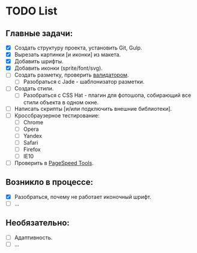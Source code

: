 # TODO List

## Главные задачи:
- [x] Создать структуру проекта, установить Git, Gulp.
- [x] Вырезать картинки [и иконки] из макета.
- [x] Добавить шрифты.
- [x] Добавить иконки (sprite/font/svg).
- [ ] Создать разметку, проверить [валидатором](https://validator.w3.org/nu/).
  - [ ] Разобраться с Jade - шаблонизатор разметки.
- [ ] Создать стили.
  - [ ] Разобраться с CSS Hat - плагин для фотошопа, собирающий все стили объекта в одном окне.
- [ ] Написать скрипты [и/или подключить внешние библиотеки].
- [ ] Кроссбраузерное тестирование:
  - [ ] Chrome
  - [ ] Opera
  - [ ] Yandex
  - [ ] Safari
  - [ ] Firefox
  - [ ] IE10
- [ ] Проверить в [PageSpeed Tools](https://developers.google.com/speed/pagespeed/).

## Возникло в процессе:
- [x] Разобраться, почему не работает иконочный шрифт.
- [ ] ...

## Необязательно:
- [ ] Адаптивность.
- [ ] ...
